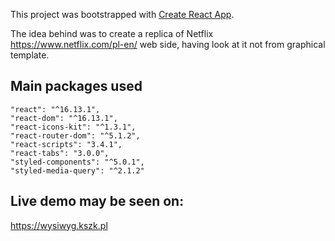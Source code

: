 This project was bootstrapped with [Create React App](https://github.com/facebook/create-react-app).

The idea behind was to create a replica of Netflix https://www.netflix.com/pl-en/ web side, having look at it not from graphical template.

## Main packages used

    "react": "^16.13.1",
    "react-dom": "^16.13.1",
    "react-icons-kit": "^1.3.1",
    "react-router-dom": "^5.1.2",
    "react-scripts": "3.4.1",
    "react-tabs": "3.0.0",
    "styled-components": "^5.0.1",
    "styled-media-query": "^2.1.2"

 ## Live demo may be seen on:
 
 https://wysiwyg.kszk.pl
